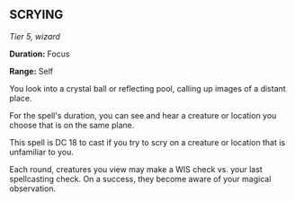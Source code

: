 ## SCRYING

_Tier 5, wizard_

**Duration:** Focus

**Range:** Self

You look into a crystal ball or reflecting pool, calling up images of a distant place.

For the spell's duration, you can see and hear a creature or location you choose that is on the same plane.

This spell is DC 18 to cast if you try to scry on a creature or location that is unfamiliar to you.

Each round, creatures you view may make a WIS check vs. your last spellcasting check. On a success, they become aware of your magical observation.


